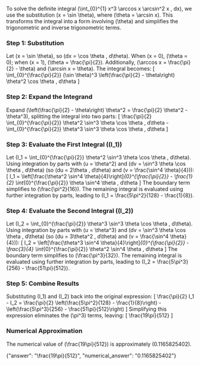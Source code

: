 
To solve the definite integral \(\int_{0}^{1} x^3 \arccos x \arcsin^2 x \, dx\), we use the substitution \(x = \sin \theta\), where \(\theta = \arcsin x\). This transforms the integral into a form involving \(\theta\) and simplifies the trigonometric and inverse trigonometric terms.

### Step 1: Substitution
Let \(x = \sin \theta\), so \(dx = \cos \theta \, d\theta\). When \(x = 0\), \(\theta = 0\); when \(x = 1\), \(\theta = \frac{\pi}{2}\). Additionally, \(\arccos x = \frac{\pi}{2} - \theta\) and \(\arcsin x = \theta\). The integral becomes:
\[
\int_{0}^{\frac{\pi}{2}} (\sin \theta)^3 \left(\frac{\pi}{2} - \theta\right) \theta^2 \cos \theta \, d\theta
\]

### Step 2: Expand the Integrand
Expand \(\left(\frac{\pi}{2} - \theta\right) \theta^2 = \frac{\pi}{2} \theta^2 - \theta^3\), splitting the integral into two parts:
\[
\frac{\pi}{2} \int_{0}^{\frac{\pi}{2}} \theta^2 \sin^3 \theta \cos \theta \, d\theta - \int_{0}^{\frac{\pi}{2}} \theta^3 \sin^3 \theta \cos \theta \, d\theta
\]

### Step 3: Evaluate the First Integral (\(I_1\))
Let \(I_1 = \int_{0}^{\frac{\pi}{2}} \theta^2 \sin^3 \theta \cos \theta \, d\theta\). Using integration by parts with \(u = \theta^2\) and \(dv = \sin^3 \theta \cos \theta \, d\theta\) (so \(du = 2\theta \, d\theta\) and \(v = \frac{\sin^4 \theta}{4}\)):
\[
I_1 = \left[\frac{\theta^2 \sin^4 \theta}{4}\right]_{0}^{\frac{\pi}{2}} - \frac{1}{2} \int_{0}^{\frac{\pi}{2}} \theta \sin^4 \theta \, d\theta
\]
The boundary term simplifies to \(\frac{\pi^2}{16}\). The remaining integral is evaluated using further integration by parts, leading to \(I_1 = \frac{5\pi^2}{128} - \frac{1}{8}\).

### Step 4: Evaluate the Second Integral (\(I_2\))
Let \(I_2 = \int_{0}^{\frac{\pi}{2}} \theta^3 \sin^3 \theta \cos \theta \, d\theta\). Using integration by parts with \(u = \theta^3\) and \(dv = \sin^3 \theta \cos \theta \, d\theta\) (so \(du = 3\theta^2 \, d\theta\) and \(v = \frac{\sin^4 \theta}{4}\)):
\[
I_2 = \left[\frac{\theta^3 \sin^4 \theta}{4}\right]_{0}^{\frac{\pi}{2}} - \frac{3}{4} \int_{0}^{\frac{\pi}{2}} \theta^2 \sin^4 \theta \, d\theta
\]
The boundary term simplifies to \(\frac{\pi^3}{32}\). The remaining integral is evaluated using further integration by parts, leading to \(I_2 = \frac{5\pi^3}{256} - \frac{51\pi}{512}\).

### Step 5: Combine Results
Substituting \(I_1\) and \(I_2\) back into the original expression:
\[
\frac{\pi}{2} I_1 - I_2 = \frac{\pi}{2} \left(\frac{5\pi^2}{128} - \frac{1}{8}\right) - \left(\frac{5\pi^3}{256} - \frac{51\pi}{512}\right)
\]
Simplifying this expression eliminates the \(\pi^3\) terms, leaving:
\[
\frac{19\pi}{512}
\]

### Numerical Approximation
The numerical value of \(\frac{19\pi}{512}\) is approximately \(0.1165825402\).

{"answer": "\\frac{19\pi}{512}", "numerical_answer": "0.1165825402"}